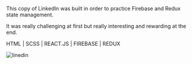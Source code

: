 This copy of LinkedIn was built in order to practice Firebase and Redux state management.

It was really challenging at first but really interesting and rewarding at the end.

HTML | SCSS | REACT.JS | FIREBASE | REDUX

![linedin](https://user-images.githubusercontent.com/64160579/114016301-fcca3e00-986a-11eb-80a4-2cb80539c591.JPG)

